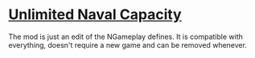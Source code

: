 # [Unlimited Naval Capacity](https://steamcommunity.com/sharedfiles/filedetails/?id=2080968400)

The mod is just an edit of the NGameplay defines.
It is compatible with everything, doesn't require a new game and can be removed whenever.
